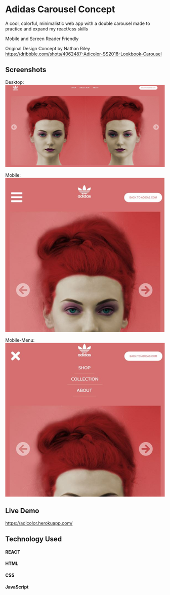 # Adidas Carousel Concept
A cool, colorful, minimalistic web app with a double carousel made to practice and expand my react/css skills

Mobile and Screen Reader Friendly

Original Design Concept by Nathan Riley
https://dribbble.com/shots/4062487-Adicolor-SS2018-Lookbook-Carousel

## Screenshots

Desktop:
![Main page](Screenshots/adicolor-desktop.JPG)

Mobile:
![Main page](Screenshots/adicolor-mobile.JPG)

Mobile-Menu:
![Main page](Screenshots/adicolor-mobile-menu.JPG)


## Live Demo
https://adicolor.herokuapp.com/

## Technology Used

#### REACT
#### HTML
#### CSS
#### JavaScript
